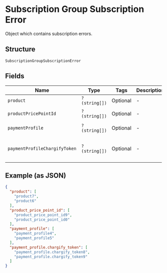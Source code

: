 
# Subscription Group Subscription Error

Object which contains subscription errors.

## Structure

`SubscriptionGroupSubscriptionError`

## Fields

| Name | Type | Tags | Description | Getter | Setter |
|  --- | --- | --- | --- | --- | --- |
| `product` | `?(string[])` | Optional | - | getProduct(): ?array | setProduct(?array product): void |
| `productPricePointId` | `?(string[])` | Optional | - | getProductPricePointId(): ?array | setProductPricePointId(?array productPricePointId): void |
| `paymentProfile` | `?(string[])` | Optional | - | getPaymentProfile(): ?array | setPaymentProfile(?array paymentProfile): void |
| `paymentProfileChargifyToken` | `?(string[])` | Optional | - | getPaymentProfileChargifyToken(): ?array | setPaymentProfileChargifyToken(?array paymentProfileChargifyToken): void |

## Example (as JSON)

```json
{
  "product": [
    "product7",
    "product6"
  ],
  "product_price_point_id": [
    "product_price_point_id9",
    "product_price_point_id0"
  ],
  "payment_profile": [
    "payment_profile4",
    "payment_profile5"
  ],
  "payment_profile.chargify_token": [
    "payment_profile.chargify_token8",
    "payment_profile.chargify_token9"
  ]
}
```


